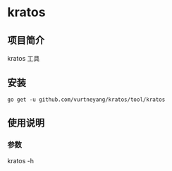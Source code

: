 # kratos

## 项目简介
kratos 工具

## 安装

`go get -u github.com/vurtneyang/kratos/tool/kratos`

## 使用说明

### 参数

kratos -h
